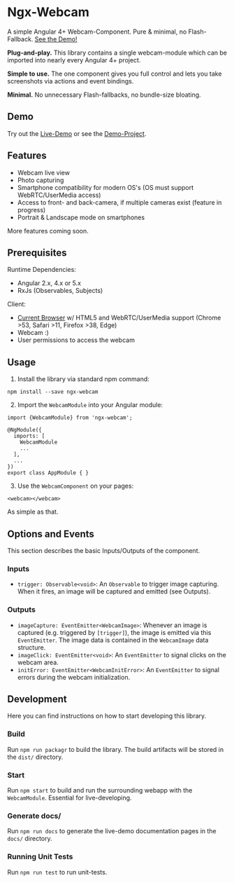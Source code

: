 # Ngx-Webcam
A simple Angular 4+ Webcam-Component. Pure &amp; minimal, no Flash-Fallback. <a href="https://basst314.github.io/ngx-webcam/?" target="_blank">See the Demo!</a>

**Plug-and-play.** This library contains a single webcam-module which can be imported into nearly every Angular 4+ project.

**Simple to use.** The one component gives you full control and lets you take screenshots via actions and event bindings.

**Minimal.** No unnecessary Flash-fallbacks, no bundle-size bloating.

## Demo
Try out the <a href="https://basst314.github.io/ngx-webcam/?" target="_blank">Live-Demo</a> or see the <a href="https://github.com/basst314/ngx-webcam-demo" target="_blank">Demo-Project</a>.

## Features
* Webcam live view
* Photo capturing
* Smartphone compatibility for modern OS's (OS must support WebRTC/UserMedia access)
* Access to front- and back-camera, if multiple cameras exist (feature in progress)
* Portrait & Landscape mode on smartphones

More features coming soon.

## Prerequisites
Runtime Dependencies:
* Angular 2.x, 4.x or 5.x 
* RxJs (Observables, Subjects)

Client:
* [Current Browser](https://developer.mozilla.org/en-US/docs/Web/API/MediaDevices/getUserMedia#Browser_compatibility) w/ HTML5 and WebRTC/UserMedia support (Chrome >53, Safari >11, Firefox >38, Edge)
* Webcam :)
* User permissions to access the webcam

## Usage
1) Install the library via standard npm command:

`npm install --save ngx-webcam`

2) Import the `WebcamModule` into your Angular module:

```
import {WebcamModule} from 'ngx-webcam';

@NgModule({
  imports: [
    WebcamModule
    ...
  ],
  ...
})
export class AppModule { }
```

3) Use the `WebcamComponent` on your pages:

`<webcam></webcam>`

As simple as that.

## Options and Events
This section describes the basic Inputs/Outputs of the component.
### Inputs
* `trigger: Observable<void>`: An `Observable` to trigger image capturing. When it fires, an image will be captured and emitted (see Outputs).

### Outputs
* `imageCapture: EventEmitter<WebcamImage>`: Whenever an image is captured (e.g. triggered by `[trigger]`), the image is emitted via this `EventEmitter`. The image data is contained in the `WebcamImage` data structure.
* `imageClick: EventEmitter<void>`: An `EventEmitter` to signal clicks on the webcam area.
* `initError: EventEmitter<WebcamInitError>`: An `EventEmitter` to signal errors during the webcam initialization.

## Development
Here you can find instructions on how to start developing this library.

### Build
Run `npm run packagr` to build the library. The build artifacts will be stored in the `dist/` directory.

### Start
Run `npm start` to build and run the surrounding webapp with the `WebcamModule`. Essential for live-developing.

### Generate docs/
Run `npm run docs` to generate the live-demo documentation pages in the `docs/` directory.

### Running Unit Tests
Run `npm run test` to run unit-tests.
